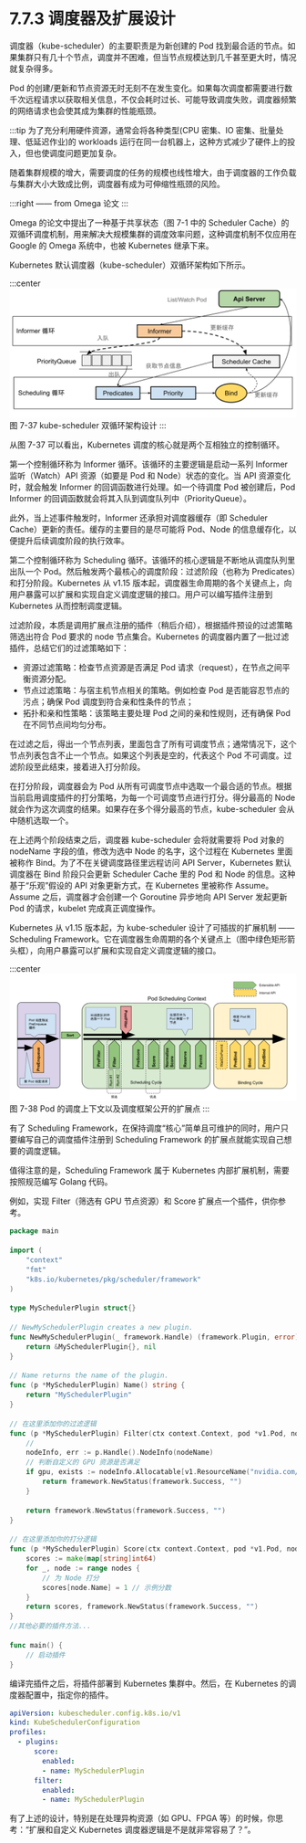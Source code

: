 # 7.7.3 调度器及扩展设计

调度器（kube-scheduler）的主要职责是为新创建的 Pod 找到最合适的节点。如果集群只有几十个节点，调度并不困难，但当节点规模达到几千甚至更大时，情况就复杂得多。

Pod 的创建/更新和节点资源无时无刻不在发生变化。如果每次调度都需要进行数千次远程请求以获取相关信息，不仅会耗时过长、可能导致调度失败，调度器频繁的网络请求也会使其成为集群的性能瓶颈。

:::tip <a/>
为了充分利用硬件资源，通常会将各种类型(CPU 密集、IO 密集、批量处理、低延迟作业)的 workloads 运行在同一台机器上，这种方式减少了硬件上的投入，但也使调度问题更加复杂。

随着集群规模的增大，需要调度的任务的规模也线性增大，由于调度器的工作负载与集群大小大致成比例，调度器有成为可伸缩性瓶颈的风险。

:::right
—— from Omega 论文
:::

Omega 的论文中提出了一种基于共享状态（图 7-1 中的 Scheduler Cache）的双循环调度机制，用来解决大规模集群的调度效率问题，这种调度机制不仅应用在 Google 的 Omega 系统中，也被 Kubernetes 继承下来。

Kubernetes 默认调度器（kube-scheduler）双循环架构如下所示。

:::center
  ![](../assets/kube-scheduler.svg)<br/>
  图 7-37 kube-scheduler 双循环架构设计
:::

从图 7-37 可以看出，Kubernetes 调度的核心就是两个互相独立的控制循环。

第一个控制循环称为 Informer 循环。该循环的主要逻辑是启动一系列 Informer 监听（Watch）API 资源（如要是 Pod 和 Node）状态的变化。当 API 资源变化时，就会触发 Informer 的回调函数进行处理。如一个待调度 Pod 被创建后，Pod Informer 的回调函数就会将其入队到调度队列中（PriorityQueue）。

此外，当上述事件触发时，Informer 还承担对调度器缓存（即 Scheduler Cache）更新的责任。缓存的主要目的是尽可能将 Pod、Node 的信息缓存化，以便提升后续调度阶段的执行效率。

第二个控制循环称为 Scheduling 循环。该循环的核心逻辑是不断地从调度队列里出队一个 Pod。然后触发两个最核心的调度阶段：过滤阶段（也称为 Predicates）和打分阶段。Kubernetes 从 v1.15 版本起，调度器生命周期的各个关键点上，向用户暴露可以扩展和实现自定义调度逻辑的接口。用户可以编写插件注册到 Kubernetes 从而控制调度逻辑。

过滤阶段，本质是调用扩展点注册的插件（稍后介绍），根据插件预设的过滤策略筛选出符合 Pod 要求的 node 节点集合。Kubernetes 的调度器内置了一批过滤插件，总结它们的过滤策略如下：

- 资源过滤策略：检查节点资源是否满足 Pod 请求（request），在节点之间平衡资源分配。
- 节点过滤策略：与宿主机节点相关的策略。例如检查 Pod 是否能容忍节点的污点；确保 Pod 调度到符合亲和性条件的节点；
- 拓扑和亲和性策略：该策略主要处理 Pod 之间的亲和性规则，还有确保 Pod 在不同节点间均匀分布。

在过滤之后，得出一个节点列表，里面包含了所有可调度节点；通常情况下，这个节点列表包含不止一个节点。如果这个列表是空的，代表这个 Pod 不可调度。过滤阶段至此结束，接着进入打分阶段。

在打分阶段，调度器会为 Pod 从所有可调度节点中选取一个最合适的节点。根据当前启用调度插件的打分策略，为每一个可调度节点进行打分。得分最高的 Node 就会作为这次调度的结果。如果存在多个得分最高的节点，kube-scheduler 会从中随机选取一个。

在上述两个阶段结束之后，调度器 kube-scheduler 会将就需要将 Pod 对象的 nodeName 字段的值，修改为选中 Node 的名字，这个过程在 Kubernetes 里面被称作 Bind。为了不在关键调度路径里远程访问 API Server，Kubernetes 默认调度器在 Bind 阶段只会更新 Scheduler Cache 里的 Pod 和 Node 的信息。这种基于“乐观”假设的 API 对象更新方式，在 Kubernetes 里被称作 Assume。Assume 之后，调度器才会创建一个 Goroutine 异步地向 API Server 发起更新 Pod 的请求，kubelet 完成真正调度操作。


Kubernetes 从 v1.15 版本起，为 kube-scheduler 设计了可插拔的扩展机制 —— Scheduling Framework。它在调度器生命周期的各个关键点上（图中绿色矩形箭头框），向用户暴露可以扩展和实现自定义调度逻辑的接口。

:::center
  ![](../assets/scheduling-framework-extensions.svg)<br/>
   图 7-38 Pod 的调度上下文以及调度框架公开的扩展点
:::

有了 Scheduling Framework，在保持调度“核心”简单且可维护的同时，用户只要编写自己的调度插件注册到 Scheduling Framework 的扩展点就能实现自己想要的调度逻辑。

值得注意的是，Scheduling Framework 属于 Kubernetes 内部扩展机制，需要按照规范编写 Golang 代码。

例如，实现 Filter（筛选有 GPU 节点资源）和 Score 扩展点一个插件，供你参考。

```go
package main

import (
    "context"
    "fmt"
    "k8s.io/kubernetes/pkg/scheduler/framework"
)

type MySchedulerPlugin struct{}

// NewMySchedulerPlugin creates a new plugin.
func NewMySchedulerPlugin(_ framework.Handle) (framework.Plugin, error) {
    return &MySchedulerPlugin{}, nil
}

// Name returns the name of the plugin.
func (p *MySchedulerPlugin) Name() string {
    return "MySchedulerPlugin"
}

// 在这里添加你的过滤逻辑
func (p *MySchedulerPlugin) Filter(ctx context.Context, pod *v1.Pod, nodeName string) *framework.Status {
    // 
    nodeInfo, err := p.Handle().NodeInfo(nodeName)
    // 判断自定义的 GPU 资源是否满足
    if gpu, exists := nodeInfo.Allocatable[v1.ResourceName("nvidia.com/gpu")]; exists && gpu.Value() > 0 {
        return framework.NewStatus(framework.Success, "")
    }

    return framework.NewStatus(framework.Success, "")
}

// 在这里添加你的打分逻辑
func (p *MySchedulerPlugin) Score(ctx context.Context, pod *v1.Pod, nodes []*v1.Node) (map[string]int64, *framework.Status) {
    scores := make(map[string]int64)
    for _, node := range nodes {
        // 为 Node 打分
        scores[node.Name] = 1 // 示例分数
    }
    return scores, framework.NewStatus(framework.Success, "")
}
//其他必要的插件方法...

func main() {
    // 启动插件
}

```
编译完插件之后，将插件部署到 Kubernetes 集群中。然后，在 Kubernetes 的调度器配置中，指定你的插件。

```yaml
apiVersion: kubescheduler.config.k8s.io/v1
kind: KubeSchedulerConfiguration
profiles:
  - plugins:
      score:
        enabled:
        - name: MySchedulerPlugin
      filter:
        enabled:
        - name: MySchedulerPlugin
```

有了上述的设计，特别是在处理异构资源（如 GPU、FPGA 等）的时候，你思考：“扩展和自定义 Kubernetes 调度器逻辑是不是就非常容易了？”。
